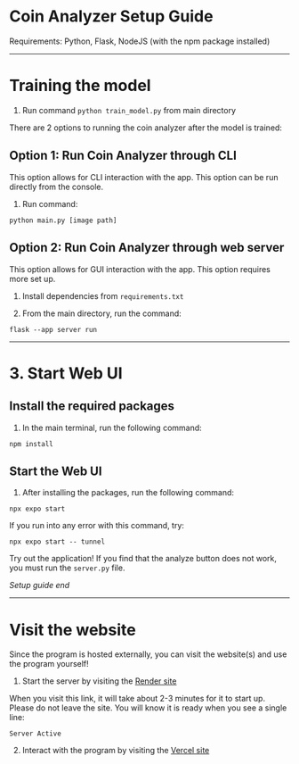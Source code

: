 
# Coin Analyzer Setup Guide
Requirements: Python, Flask, NodeJS (with the npm package installed)

---
# Training the model

1. Run command `python train_model.py` from main directory

There are 2 options to running the coin analyzer after the model is trained:

## Option 1: Run Coin Analyzer through CLI

This option allows for CLI interaction with the app. This option can be run directly from the console.

1. Run command:

```
python main.py [image path]
```

## Option 2: Run Coin Analyzer through web server

This option allows for GUI interaction with the app. This option requires more set up.

1. Install dependencies from `requirements.txt`

2. From the main directory, run the command:

```
flask --app server run
``` 

---
# 3. Start Web UI

## Install the required packages

1. In the main terminal, run the following command:

```
npm install
```
## Start the Web UI

1. After installing the packages, run the following command:

```
npx expo start
```

If you run into any error with this command, try:

```
npx expo start -- tunnel
```
Try out the application! If you find that the analyze button does not work, you must run the ```server.py``` file.

*Setup guide end*

---
# Visit the website 

Since the program is hosted externally, you can visit the website(s) and use the program yourself!

1. Start the server by visiting the [Render site](https://banknoteanalyzer-so7n.onrender.com/)

When you visit this link, it will take about 2-3 minutes for it to start up. Please do not leave the site. You will know it is ready when you see a single line:

```
Server Active
```

2. Interact with the program by visiting the [Vercel site](https://banknote-analyzer-mdym.vercel.app/)

